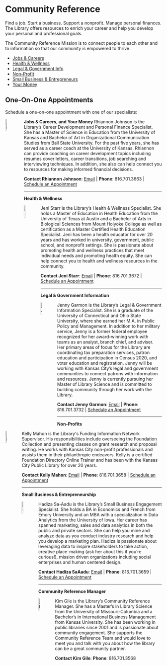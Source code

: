 # Community Reference

Find a job. Start a business. Support a nonprofit. Manage personal finances. The Library offers resources to enrich your career and help you develop your personal and professional goals.

The Community Reference Mission is to connect people to each other and to information so that our community is empowered to thrive.

- [Jobs & Careers](/community-reference/job-career)
- [Health & Wellness](/community-reference/health-wellness)
- [Legal & Government Info](/community-reference/legal-gov)
- [Non-Profit](/community-reference/nonprofit)
- [Small Business & Entrepreneurs](/community-reference/small-business)
- [Your Money](/community-reference/your-money)

## One-On-One Appointments

Schedule a one-on-one appointment with one of our specialists:

**Jobs & Careers, and Your Money**
<img src="https://www.kclibrary.org/sites/default/files/Rhiannon.png" alt="Rhiannon Johnson" align="left" width="10%" style="margin-right: 10px;" />
Rhiannon Johnson is the Library’s Career Development and Personal Finance Specialist. She has a Master of Science in Education from the University of Kansas and Bachelor of Art in Organizational Communication Studies from Ball State University. For the past five years, she has served as a career coach at the University of Kansas. Rhiannon can provide coaching on career development topics including resumes cover letters, career transitions, job searching and interviewing techniques. In addition, she also can help connect you to resources for making informed financial decisions.

**Contact Rhiannon Johnson**: [Email](https://www.kclibrary.org/contact-us-form?id=26910&email=3) | **Phone**: 816.701.3663 | [Schedule an Appointment](https://calendly.com/rhiannonjohnson)

---

**Health & Wellness**

<img src="https://www.kclibrary.org/sites/default/files/Jeni.png" alt="Jeni Starr" align="left" width="10%" />
Jeni Starr is the Library’s Health & Wellness Specialist. She holds a Master of Education in Health Education from the University of Texas at Austin and a Bachelor of Arts in Biological Sciences from Mount Holyoke College as well as certification as a Master Certified Health Education Specialist. Jeni has been a health educator for over 20 years and has worked in university, government, public school, and nonprofit settings. She is passionate about promoting health and wellness practices that meet individual needs and promoting health equity. She can help connect you to health and wellness resources in the community.

**Contact Jeni Starr**: [Email](https://www.kclibrary.org/contact-us-form?id=26910&email=2) | **Phone**: 816.701.3672 | [Schedule an Appointment](https://calendly.com/jenistarr)

---

**Legal & Government Information**

<img src="https://www.kclibrary.org/sites/default/files/Jenny.png" alt="Jenny Garmon" align="left" width="10%" />
Jenny Garmon is the Library’s Legal & Government Information Specialist. She is a graduate of the University of Connecticut and Ohio State University, where she earned her M.A. in Public Policy and Management. In addition to her military service, Jenny is a former federal employee recognized for her award-winning work with teams as an analyst, branch chief, and adviser. Her primary areas of focus for the Library are coordinating tax preparation services, patron education and participation in Census 2020, and voter education and registration. Jenny will be working with Kansas City’s legal and government communities to connect patrons with information and resources. Jenny is currently pursuing her Master of Library Science and is committed to building community through her work with the Library.

**Contact Jenny Garmon**: [Email](https://www.kclibrary.org/contact-us-form?id=26910&email=1) | **Phone**: 816.701.3732 | [Schedule an Appointment](https://calendly.com/jennygarmon)

---

**Non-Profits**

<img src="https://www.kclibrary.org/sites/default/files/Kelly.png" alt="Kelly Mahon" align="left" width="10%" />
Kelly Mahon is the Library's Funding Information Network Supervisor. His responsibilities include overseeing the Foundation Collection and presenting classes on grant research and proposal writing. He works with Kansas City non-profit professionals and assists them in their philanthropic endeavors. Kelly is a certified Foundation Directory Online Trainer and has been with the Kansas City Public Library for over 20 years.

**Contact Kelly Mahon**: [Email](https://www.kclibrary.org/contact-us-form?id=26910&email=4) | **Phone**: 816.701.3658 | [Schedule an Appointment](https://calendly.com/kellymahon)

---

**Small Business & Entrepreneurship**

<img src="https://www.kclibrary.org/sites/default/files/Hadiza.png" alt="Hadiza SaAadu" align="left" width="10%" />
Hadiza Sa-Aadu is the Library’s Small Business Engagement Specialist. She holds a BA in Economics and French from Emory University and an MBA with a specialization in Data Analytics from the University of Iowa. Her career has spanned marketing, sales and data analytics in both the public and private sectors. She can help you mine and analyze data as you conduct industry research and help you develop a marketing plan. Hadiza is passionate about leveraging data to inspire stakeholders to take action, creative place-making (ask her about this if you’re curious!), mission driven organizations including social enterprises and human centered design.

**Contact Hadiza SaAadu**: [Email](https://www.kclibrary.org/contact-us-form?id=26910&email=0) | **Phone**: 816.701.3659 | [Schedule an Appointment](https://calendly.com/hadizasaaadu)

---

**Community Reference Manager**

<img src="https://www.kclibrary.org/sites/default/files/Kim.png" alt="Hadiza SaAadu" align="left" width="10%" />
Kim Gile is the Library’s Community Reference Manager. She has a Master’s in Library Science from the University of Missouri-Columbia and a Bachelor’s in International Business Management from Kansas University. She has been working in public libraries since 2001 and is passionate about community engagement. She supports the Community Reference Team and would love to meet you and talk with you about how the library can be a great community partner.

**Contact Kim Gile**: **Phone**: 816.701.3568

